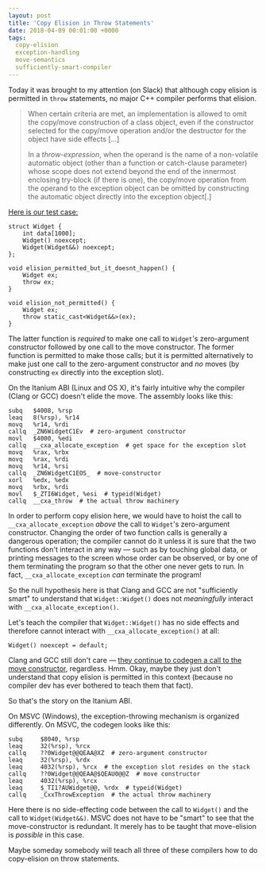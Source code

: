 ```yaml
---
layout: post
title: 'Copy Elision in Throw Statements'
date: 2018-04-09 00:01:00 +0000
tags:
  copy-elision
  exception-handling
  move-semantics
  sufficiently-smart-compiler
---
```


Today it was brought to my attention (on Slack) that although copy elision
is permitted in `throw` statements, no major C++ compiler performs that elision.

> When certain criteria are met, an implementation is allowed to omit the copy/move
> construction of a class object, even if the constructor selected for the copy/move
> operation and/or the destructor for the object have side effects [...]
>
> In a _throw-expression_, when the operand is the name of a non-volatile automatic
> object (other than a function or catch-clause parameter) whose scope does not extend
> beyond the end of the innermost enclosing try-block (if there is one), the copy/move
> operation from the operand to the exception object can be omitted by constructing the
> automatic object directly into the exception object[.]

[Here is our test case:](https://godbolt.org/g/ZX3MJG)

    struct Widget {
        int data[1000];
        Widget() noexcept;
        Widget(Widget&&) noexcept;
    };

    void elision_permitted_but_it_doesnt_happen() {
        Widget ex;
        throw ex;
    }

    void elision_not_permitted() {
        Widget ex;
        throw static_cast<Widget&&>(ex);
    }

The latter function is *required* to make one call to `Widget`'s zero-argument constructor
followed by one call to the move constructor. The former function is permitted to make
those calls; but it is permitted alternatively to make just one call to the zero-argument
constructor and *no* moves (by constructing `ex` directly into the exception slot).

On the Itanium ABI (Linux and OS X), it's fairly intuitive why the compiler (Clang
or GCC) doesn't elide the move. The assembly looks like this:

    subq   $4008, %rsp
    leaq   8(%rsp), %r14
    movq   %r14, %rdi
    callq  _ZN6WidgetC1Ev  # zero-argument constructor
    movl   $4000, %edi
    callq  __cxa_allocate_exception  # get space for the exception slot
    movq   %rax, %rbx
    movq   %rax, %rdi
    movq   %r14, %rsi
    callq  _ZN6WidgetC1EOS_  # move-constructor
    xorl   %edx, %edx
    movq   %rbx, %rdi
    movl   $_ZTI6Widget, %esi  # typeid(Widget)
    callq  __cxa_throw  # the actual throw machinery

In order to perform copy elision here, we would have to hoist the call to
`__cxa_allocate_exception` *above* the call to `Widget`'s zero-argument constructor.
Changing the order of two function calls is generally a dangerous operation;
the compiler cannot do it unless it is sure that the two functions don't interact
in any way — such as by touching global data, or printing messages to the screen whose
order can be observed, or by one of them terminating the program so that the other
one never gets to run. In fact, `__cxa_allocate_exception` *can* terminate the program!

So the null hypothesis here is that Clang and GCC are not "sufficiently smart"
to understand that `Widget::Widget()` does not *meaningfully* interact with
`__cxa_allocate_exception()`.

Let's teach the compiler that `Widget::Widget()` has no side effects
and therefore cannot interact with `__cxa_allocate_exception()` at all:

    Widget() noexcept = default;

Clang and GCC still don't care —
[they continue to codegen a call to the move constructor](https://godbolt.org/g/MReynW),
regardless. Hmm. Okay, maybe they just don't understand that copy elision is permitted
in this context (because no compiler dev has ever bothered to teach them that fact).

So that's the story on the Itanium ABI.

On MSVC (Windows), the exception-throwing mechanism is organized differently.
On MSVC, the codegen looks like this:

    subq     $8040, %rsp
    leaq     32(%rsp), %rcx
    callq    ??0Widget@@QEAA@XZ  # zero-argument constructor
    leaq     32(%rsp), %rdx
    leaq     4032(%rsp), %rcx  # the exception slot resides on the stack
    callq    ??0Widget@@QEAA@$QEAU0@@Z  # move constructor
    leaq     4032(%rsp), %rcx
    leaq     $_TI1?AUWidget@@, %rdx  # typeid(Widget)
    callq    _CxxThrowException  # the actual throw machinery

Here there is no side-effecting code between the call to `Widget()` and the
call to `Widget(Widget&&)`. MSVC does not have to be "smart" to see
that the move-constructor is redundant. It merely has to be taught that
move-elision is _possible_ in this case.

Maybe someday somebody will teach all three of these compilers how to do
copy-elision on throw statements.
